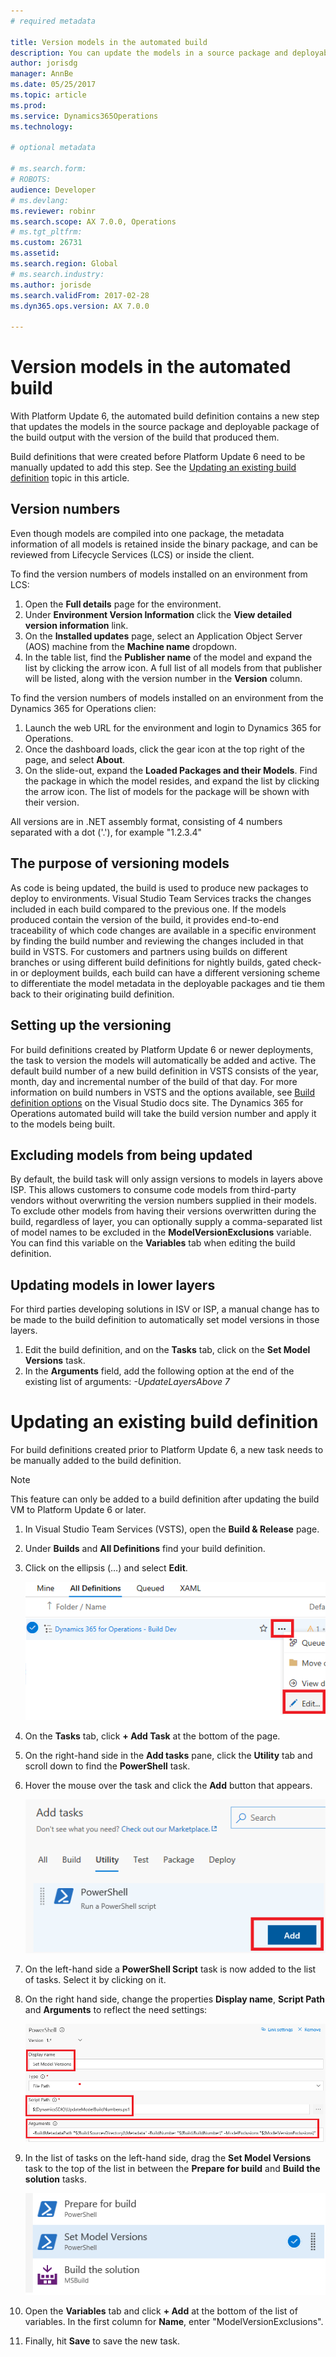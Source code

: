 ```yaml
---
# required metadata

title: Version models in the automated build
description: You can update the models in a source package and deployable package of the build output with the version of the build that produced them.
author: jorisdg
manager: AnnBe
ms.date: 05/25/2017
ms.topic: article
ms.prod: 
ms.service: Dynamics365Operations
ms.technology: 

# optional metadata

# ms.search.form: 
# ROBOTS: 
audience: Developer
# ms.devlang: 
ms.reviewer: robinr
ms.search.scope: AX 7.0.0, Operations
# ms.tgt_pltfrm: 
ms.custom: 26731
ms.assetid:
ms.search.region: Global
# ms.search.industry: 
ms.author: jorisde
ms.search.validFrom: 2017-02-28
ms.dyn365.ops.version: AX 7.0.0

---
```


# Version models in the automated build
With Platform Update 6, the automated build definition contains a new step that updates the models in the source package and deployable package of the build output with the version of the build that produced them.

Build definitions that were created before Platform Update 6 need to be manually updated to add this step. See the [Updating an existing build definition](#updating-an-existing-build-definition) topic in this article.

## Version numbers 
Even though models are compiled into one package, the metadata information of all models is retained inside the binary package, and can be reviewed from Lifecycle Services (LCS) or inside the client.

To find the version numbers of models installed on an environment from LCS:

1. Open the **Full details** page for the environment. 
1. Under **Environment Version Information** click the **View detailed version information** link. 
1. On the **Installed updates** page, select an Application Object Server (AOS) machine from the **Machine name** dropdown. 
1. In the table list, find the **Publisher name** of the model and expand the list by clicking the arrow icon. A full list of all models from that publisher will be listed, along with the version number in the **Version** column.

To find the version numbers of models installed on an environment from the Dynamics 365 for Operations clien:
1. Launch the web URL for the environment and login to Dynamics 365 for Operations. 
1. Once the dashboard loads, click the gear icon at the top right of the page, and select **About**. 
1. On the slide-out, expand the **Loaded Packages and their Models**. Find the package in which the model resides, and expand the list by clicking the arrow icon. The list of models for the package will be shown with their version.

All versions are in .NET assembly format, consisting of 4 numbers separated with a dot ('.'), for example "1.2.3.4"

## The purpose of versioning models
As code is being updated, the build is used to produce new packages to deploy to environments. Visual Studio Team Services tracks the changes included in each build compared to the previous one. If the models produced contain the version of the build, it provides end-to-end traceability of which code changes are available in a specific environment by finding the build number and reviewing the changes included in that build in VSTS. For customers and partners using builds on different branches or using different build definitions for nightly builds, gated check-in or deployment builds, each build can have a different versioning scheme to differentiate the model metadata in the deployable packages and tie them back to their originating build definition.

## Setting up the versioning
For build definitions created by Platform Update 6 or newer deployments, the task to version the models will automatically be added and active. The default build number of a new build definition in VSTS consists of the year, month, day and incremental number of the build of that day. For more information on build numbers in VSTS and the options available, see [Build definition options](https://www.visualstudio.com/en-us/docs/build/define/options#Buildnumberformat) on the Visual Studio docs site.
The Dynamics 365 for Operations automated build will take the build version number and apply it to the models being built.

## Excluding models from being updated
By default, the build task will only assign versions to models in layers above ISP. This allows customers to consume code models from third-party vendors without overwriting the version numbers supplied in their models. To exclude other models from having their versions overwritten during the build, regardless of layer, you can optionally supply a comma-separated list of model names to be excluded in the **ModelVersionExclusions** variable. You can find this variable on the **Variables** tab when editing the build definition.

## Updating models in lower layers
For third parties developing solutions in ISV or ISP, a manual change has to be made to the build definition to automatically set model versions in those layers. 

1. Edit the build definition, and on the **Tasks** tab, click on the **Set Model Versions** task. 
1. In the **Arguments** field, add the following option at the end of the existing list of arguments: *-UpdateLayersAbove 7*


# Updating an existing build definition
For build definitions created prior to Platform Update 6, a new task needs to be manually added to the build definition.

> [!NOTE]
> This feature can only be added to a build definition after updating the build VM to Platform Update 6 or later.

1. In Visual Studio Team Services (VSTS), open the **Build & Release** page. 
1. Under **Builds** and **All Definitions** find your build definition. 
1. Click on the ellipsis (…) and select **Edit**.

    ![Edit Build Definition](media/builddef_edit.png)

1. On the **Tasks** tab, click **+ Add Task** at the bottom of the page.
1. On the right-hand side in the **Add tasks** pane, click the **Utility** tab and scroll down to find the **PowerShell** task. 
1. Hover the mouse over the task and click the **Add** button that appears.

    ![Add PowerShell Task](media/builddef_addpowershelltask.png)

1. On the left-hand side a **PowerShell Script** task is now added to the list of tasks. Select it by clicking on it.
1. On the right hand side, change the properties **Display name**, **Script Path** and **Arguments**  to reflect the need settings:

    ![Settings for Set Model Versions task](media/builddef_setmodelversions_settings.png)

1. In the list of tasks on the left-hand side, drag the **Set Model Versions** task to the top of the list in between the **Prepare for build** and **Build the solution** tasks.

    ![Settings for Set Model Versions task](media/builddef_setmodelversions_order.png)

1. Open the **Variables** tab and click **+ Add** at the bottom of the list of variables. In the first column for **Name**, enter "ModelVersionExclusions".
1. Finally, hit **Save** to save the new task.
